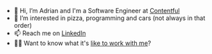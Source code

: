 - 👋  Hi, I’m Adrian and I'm a Software Engineer at [Contentful](https://www.contentful.com)
- 👀  I’m interested in pizza, programming and cars (not always in that order)
- 📫  Reach me on [LinkedIn](https://www.linkedin.com/in/adrianthomas/)
- 👨‍💻  Want to know what it's [like to work with me](./working-with-me.md)?
